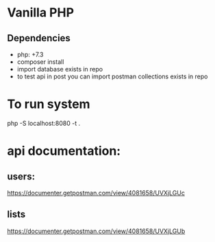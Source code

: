 # Vanilla PHP
## Dependencies
- php: +7.3
- composer install
- import database exists in repo
- to test api in post you can import postman collections exists in repo 

# To run system 

php -S localhost:8080 -t .

# api documentation:
## users:
https://documenter.getpostman.com/view/4081658/UVXjLGUc

## lists
https://documenter.getpostman.com/view/4081658/UVXjLGUb
